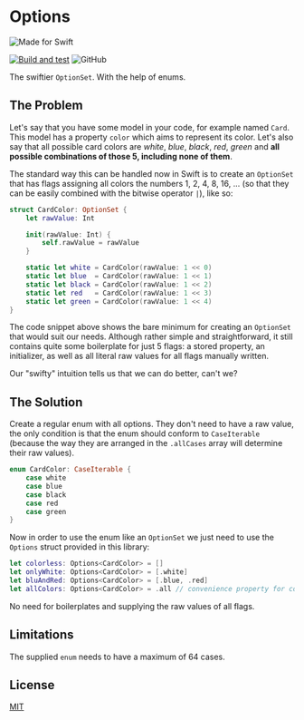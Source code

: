 # Options

![Made for Swift](https://img.shields.io/badge/MADE%20FOR-SWIFT-orange?style=for-the-badge&logo=swift)


[![Build and test](https://github.com/allexks/Options/actions/workflows/swift-build-test.yml/badge.svg)](https://github.com/allexks/Options/actions/workflows/swift-build-test.yml)
![GitHub](https://img.shields.io/github/license/allexks/Options)

The swiftier `OptionSet`. With the help of enums.

## The Problem

Let's say that you have some model in your code, for example named `Card`. This model has a property `color` which aims to represent its color. Let's also say that all possible card colors are *white*, *blue*, *black*, *red*, *green* and **all possible combinations of those 5, including none of them**.

The standard way this can be handled now in Swift is to create an `OptionSet` that has flags assigning all colors the numbers 1, 2, 4, 8, 16, ... (so that they can be easily combined with the bitwise operator `|`), like so:

```swift
struct CardColor: OptionSet {
    let rawValue: Int

    init(rawValue: Int) {
        self.rawValue = rawValue
    }

    static let white = CardColor(rawValue: 1 << 0)
    static let blue  = CardColor(rawValue: 1 << 1)
    static let black = CardColor(rawValue: 1 << 2)
    static let red   = CardColor(rawValue: 1 << 3)
    static let green = CardColor(rawValue: 1 << 4)
}
```

The code snippet above shows the bare minimum for creating an `OptionSet` that would suit our needs. Although rather simple and straightforward, it still contains quite some boilerplate for just 5 flags: a stored property, an initializer, as well as all literal raw values for all flags manually written.

Our "swifty" intuition tells us that we can do better, can't we?

## The Solution

Create a regular enum with all options. They don't need to have a raw value, the only condition is that the enum should conform to `CaseIterable` (because the way they are arranged in the `.allCases` array will determine their raw values).

```swift
enum CardColor: CaseIterable {
    case white
    case blue
    case black
    case red
    case green
}
```

Now in order to use the enum like an `OptionSet` we just need to use the `Options` struct provided in this library:

```swift
let colorless: Options<CardColor> = []
let onlyWhite: Options<CardColor> = [.white]
let bluAndRed: Options<CardColor> = [.blue, .red]
let allColors: Options<CardColor> = .all // convenience property for combining all options
```

No need for boilerplates and supplying the raw values of all flags.

## Limitations

The supplied `enum` needs to have a maximum of 64 cases.

## License

[MIT](LICENSE)
